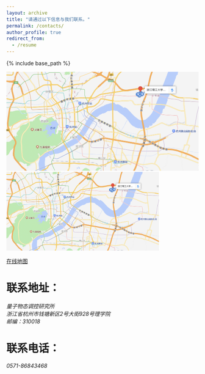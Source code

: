 ```yaml
---
layout: archive
title: "请通过以下信息与我们联系。"
permalink: /contacts/
author_profile: true
redirect_from:
  - /resume
---
```


{% include base_path %}

<img src='/images/zstu_map.png'>

<img src="/images/zstu_map.png" alt="drawing" width="400"/>

[在线地图](https://ditu.amap.com/place/B0FFJVSKAG "浙理工地图")


联系地址：
======

<address>
  量子物态调控研究所<br />浙江省杭州市钱塘新区2号大街928号理学院<br />邮编：310018
</address>


联系电话：
======

<address>
  0571-86843468
</address>
